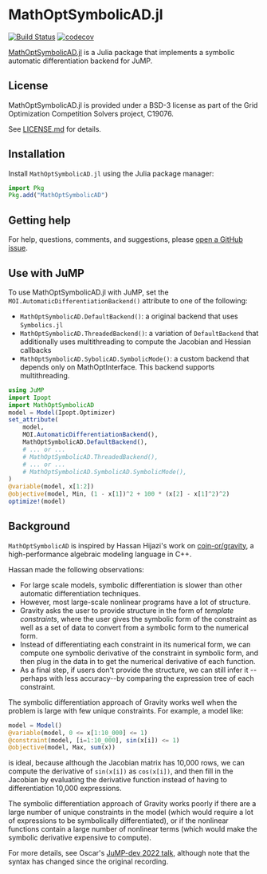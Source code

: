 # MathOptSymbolicAD.jl

[![Build Status](https://github.com/lanl-ansi/MathOptSymbolicAD.jl/workflows/CI/badge.svg)](https://github.com/lanl-ansi/MathOptSymbolicAD.jl/actions?query=workflow%3ACI)
[![codecov](https://codecov.io/gh/lanl-ansi/MathOptSymbolicAD.jl/branch/master/graph/badge.svg)](https://codecov.io/gh/lanl-ansi/MathOptSymbolicAD.jl)

[MathOptSymbolicAD.jl](https://github.com/lanl-ansi/MathOptSymbolicAD.jl) is a Julia
package that implements a symbolic automatic differentiation backend for JuMP.

## License

MathOptSymbolicAD.jl is provided under a BSD-3 license as part of the Grid Optimization
Competition Solvers project, C19076.

See [LICENSE.md](https://github.com/lanl-ansi/MathOptSymbolicAD.jl/blob/master/LICENSE.md)
for details.

## Installation

Install `MathOptSymbolicAD.jl` using the Julia package manager:
```julia
import Pkg
Pkg.add("MathOptSymbolicAD")
```

## Getting help

For help, questions, comments, and suggestions, please
[open a GitHub issue](https://github.com/lanl-ansi/MathOptSymbolicAD.jl/issues/new).

## Use with JuMP

To use MathOptSymbolicAD.jl with JuMP, set the
`MOI.AutomaticDifferentiationBackend()` attribute to one of the following:

 * `MathOptSymbolicAD.DefaultBackend()`: a original backend that uses
   `Symbolics.jl`
 * `MathOptSymbolicAD.ThreadedBackend()`: a variation of `DefaultBackend` that
   additionally uses multithreading to compute the Jacobian and Hessian
   callbacks
 * `MathOptSymbolicAD.SybolicAD.SymbolicMode()`: a custom backend that depends
   only on MathOptInterface. This backend supports multithreading.

```julia
using JuMP
import Ipopt
import MathOptSymbolicAD
model = Model(Ipopt.Optimizer)
set_attribute(
    model,
    MOI.AutomaticDifferentiationBackend(),
    MathOptSymbolicAD.DefaultBackend(),
    # ... or ...
    # MathOptSymbolicAD.ThreadedBackend(),
    # ... or ...
    # MathOptSymbolicAD.SymbolicAD.SymbolicMode(),
)
@variable(model, x[1:2])
@objective(model, Min, (1 - x[1])^2 + 100 * (x[2] - x[1]^2)^2)
optimize!(model)
```

## Background

`MathOptSymbolicAD` is inspired by Hassan Hijazi's work on
[coin-or/gravity](https://github.com/coin-or/Gravity), a high-performance
algebraic modeling language in C++.

Hassan made the following observations:

 * For large scale models, symbolic differentiation is slower than other
   automatic differentiation techniques.
 * However, most large-scale nonlinear programs have a lot of structure.
 * Gravity asks the user to provide structure in the form of
   _template constraints_, where the user gives the symbolic form of the
   constraint as well as a set of data to convert from a symbolic form to the
   numerical form.
 * Instead of differentiating each constraint in its numerical form, we can
   compute one symbolic derivative of the constraint in symbolic form, and then
   plug in the data in to get the numerical derivative of each function.
 * As a final step, if users don't provide the structure, we can still infer it
   --perhaps with less accuracy--by comparing the expression tree of each
   constraint.

The symbolic differentiation approach of Gravity works well when the problem is
large with few unique constraints. For example, a model like:
```julia
model = Model()
@variable(model, 0 <= x[1:10_000] <= 1)
@constraint(model, [i=1:10_000], sin(x[i]) <= 1)
@objective(model, Max, sum(x))
```
is ideal, because although the Jacobian matrix has 10,000 rows, we can compute
the derivative of `sin(x[i])` as `cos(x[i])`, and then fill in the Jacobian by
evaluating the derivative function instead of having to differentiation 10,000
expressions.

The symbolic differentiation approach of Gravity works poorly if there are a
large number of unique constraints in the model (which would require a lot of
expressions to be symbolically differentiated), or if the nonlinear functions
contain a large number of nonlinear terms (which would make the symbolic
derivative expensive to compute).

For more details, see Oscar's [JuMP-dev 2022 talk](https://www.youtube.com/watch?v=d_X3gj3Iz-k),
although note that the syntax has changed since the original recording.

